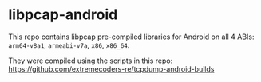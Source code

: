 # libpcap-android

This repo contains libpcap pre-compiled libraries for Android on all 4 ABIs: `arm64-v8a1`, `armeabi-v7a`, `x86`, `x86_64`.

They were compiled using the scripts in this repo: https://github.com/extremecoders-re/tcpdump-android-builds
